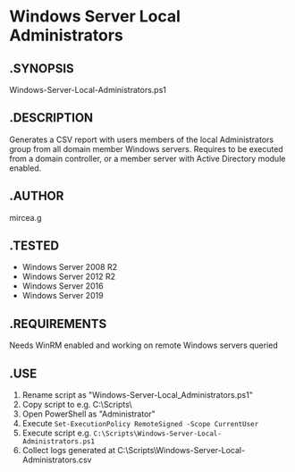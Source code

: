 # Windows Server Local Administrators

.SYNOPSIS
------------------------
Windows-Server-Local-Administrators.ps1

.DESCRIPTION
------------------------
Generates a CSV report with users members of the local Administrators group from all domain member Windows servers.
Requires to be executed from a domain controller, or a member server with Active Directory module enabled.

.AUTHOR
------------------------
mircea.g

.TESTED
------------------------
- Windows Server 2008 R2
- Windows Server 2012 R2
- Windows Server 2016
- Windows Server 2019

.REQUIREMENTS
------------------------
Needs WinRM enabled and working on remote Windows servers queried

.USE
------------------------
1. Rename script as "Windows-Server-Local_Administrators.ps1"
2. Copy script to e.g. C:\Scripts\
3. Open PowerShell as "Administrator"
4. Execute ```Set-ExecutionPolicy RemoteSigned -Scope CurrentUser```
5. Execute script e.g. ```C:\Scripts\Windows-Server-Local-Administrators.ps1```
6. Collect logs generated at C:\Scripts\Windows-Server-Local-Administrators.csv
